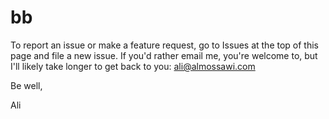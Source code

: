 # bb

To report an issue or make a feature request, go to Issues at the top of this page and file a new issue. If you'd rather email me, you're welcome to, but I'll likely take longer to get back to you: ali@almossawi.com

Be well,

Ali
